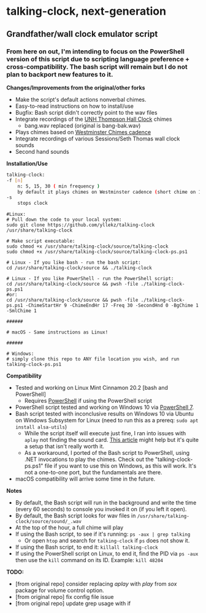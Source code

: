 # talking-clock, next-generation

## Grandfather/wall clock emulator script

### From here on out, I'm intending to focus on the PowerShell version of this script due to scripting language preference + cross-compatibility. The bash script will remain but I do not plan to backport new features to it.

**Changes/Improvements from the original/other forks**
* Make the script's default actions nonverbal chimes.
* Easy-to-read instructions on how to install/use
* Bugfix: Bash script didn't correctly point to the wav files
* Integrate recordings of the [UNH Thompson Hall Clock](https://www.youtube.com/watch?v=pmfMDvX646g) chimes
    * bang.wav replaced (original is bang-bak.wav)
* Plays chimes based on [Westminster Chimes cadence](https://en.wikipedia.org/wiki/Westminster_Quarters)
* Integrate recordings of various Sessions/Seth Thomas wall clock sounds
* Second hand sounds

**Installation/Use**
```bash
talking-clock:
-f [n]
    n: 5, 15, 30 ( min frequency )
    by default it plays chimes on Westminster cadence (short chime on 15/30/45 minutes past the hour) and will play a clock bell striking sound x times based on the hour.
-s
    stops clock
```

```
#Linux:
# Pull down the code to your local system:
sudo git clone https://github.com/yllekz/talking-clock /usr/share/talking-clock

# Make script executable:
sudo chmod +x /usr/share/talking-clock/source/talking-clock
sudo chmod +x /usr/share/talking-clock/source/talking-clock-ps.ps1

# Linux - If you like bash - run the bash script:
cd /usr/share/talking-clock/source && ./talking-clock

# Linux - If you like PowerShell - run the PowerShell script:
cd /usr/share/talking-clock/source && pwsh -file ./talking-clock-ps.ps1
#or:
cd /usr/share/talking-clock/source && pwsh -file ./talking-clock-ps.ps1 -ChimeStartHr 9 -ChimeEndHr 17 -Freq 30 -SecondHnd 0 -BgChime 1 -SmlChime 1

######

# macOS - Same instructions as Linux!

######

# Windows:
# simply clone this repo to ANY file location you wish, and run talking-clock-ps.ps1
```

**Compatibility**
* Tested and working on Linux Mint Cinnamon 20.2 [bash and PowerShell]
    * Requires [PowerShell](https://github.com/powershell/powershell/) if using the PowerShell script
* PowerShell script tested and working on Windows 10 via [PowerShell 7](https://github.com/powershell/powershell/).
* Bash script tested with inconclusive results on Windows 10 via Ubuntu on Windows Subsystem for Linux (need to run this as a prereq: `sudo apt install alsa-utils`)
    * While the script itself will execute just fine, I ran into issues with `aplay` not finding the sound card. [This article](https://research.wmz.ninja/articles/2017/11/setting-up-wsl-with-graphics-and-audio.html) might help but it's quite a setup that isn't really worth it.
    * As a workaround, I ported of the Bash script to PowerShell, using .NET invocations to play the chimes. Check out the "talking-clock-ps.ps1" file if you want to use this on Windows, as this will work. It's not a one-to-one port, but the fundamentals are there.
* macOS compatibility will arrive some time in the future.

**Notes**
* By default, the Bash script will run in the background and write the time (every 60 seconds) to console you invoked it on (if you left it open).
* By default, the Bash script looks for wav files in `/usr/share/talking-clock/source/sound/_.wav`
* At the top of the hour, a full chime will play
* If using the Bash script, to see if it's running: `ps -aux | grep talking`
    * Or open `htop` and search for `talking-clock` if `ps` does not show it.
* If using the Bash script, to end it: ``killall talking-clock``
* If using the PowerShell script on Linux, to end it, find the PID via `ps -aux` then use the `kill` command on its ID. Example: `kill 48204`

**TODO:**
* [from original repo] consider replacing *aplay* with *play* from *sox* package for volume control option.
* [from original repo] fix config file issue
* [from original repo] update grep usage with if
